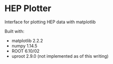# HEP Plotter
Interface for plotting HEP data with matplotlib

Built with:
- matplotlib 2.2.2
- numpy 1.14.5
- ROOT 6.10/02
- uproot 2.9.0 (not implemented as of this writing)
